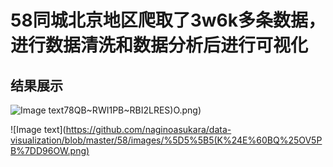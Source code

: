 58同城北京地区爬取了3w6k多条数据，进行数据清洗和数据分析后进行可视化
==============


结果展示
-------
![Image text](https://github.com/naginoasukara/data-visualization/blob/master/58/images/)78QB~RWI1PB~RBI2LRES)O.png)

![Image text](https://github.com/naginoasukara/data-visualization/blob/master/58/images/%5D5%5B5(K%24E%60BQ%25OV5PB%7DD96OW.png)


